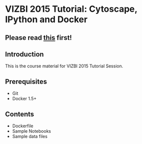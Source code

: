 # VIZBI 2015 Tutorial: Cytoscape, IPython and Docker

## Please read [this](https://github.com/idekerlab/cyREST/wiki/VIZBI-2015-Tutorial) first!

## Introduction
This is the course material for VIZBI 2015 Tutorial Session.


## Prerequisites
* Git
* Docker 1.5+

## Contents
* Dockerfile
* Sample Notebooks
* Sample data files
